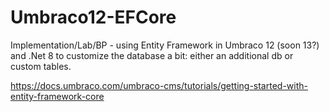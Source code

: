 # Umbraco12-EFCore

Implementation/Lab/BP - using Entity Framework in Umbraco 12 (soon 13?) and .Net 8 to customize the database a bit: either an additional db or custom tables.

https://docs.umbraco.com/umbraco-cms/tutorials/getting-started-with-entity-framework-core
